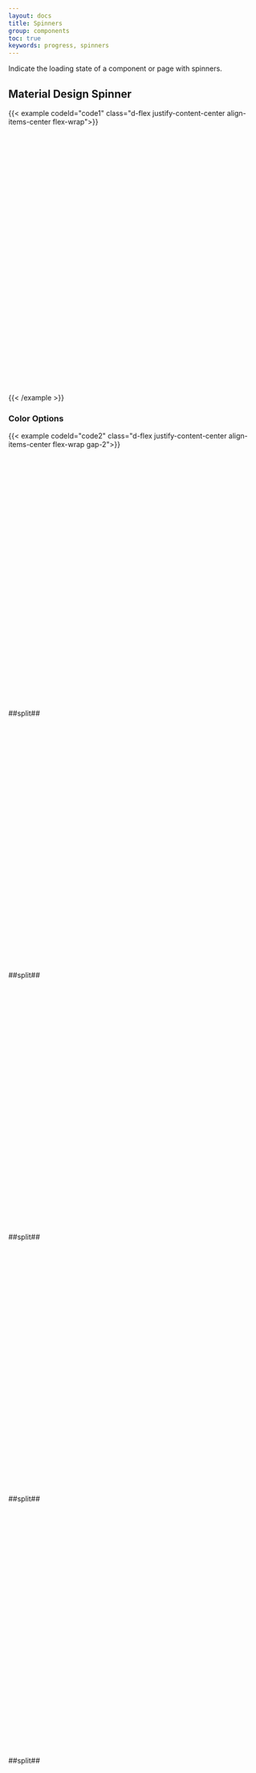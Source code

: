 ```yaml
---
layout: docs
title: Spinners
group: components
toc: true
keywords: progress, spinners
---
```


<p class="fs-4 ms-0 mb-4 text-secondary">Indicate the loading state of a component or page with spinners.</p>

## Material Design Spinner

{{< example codeId="code1" class="d-flex justify-content-center align-items-center flex-wrap">}}

<div class="spinner-material text-primary">
  <svg viewBox="25 25 50 50">
    <circle cx="50" cy="50" r="20" fill="none" />
  </svg>
</div>

{{< /example >}}

### Color Options
{{< example codeId="code2" class="d-flex justify-content-center align-items-center flex-wrap gap-2">}}

<div class="spinner-material text-primary">
  <svg viewBox="25 25 50 50">
    <circle cx="50" cy="50" r="20" fill="none" />
  </svg>
</div>
##split##
<div class="spinner-material text-secondary">
  <svg viewBox="25 25 50 50">
    <circle cx="50" cy="50" r="20" fill="none" />
  </svg>
</div>
##split##
<div class="spinner-material text-success">
  <svg viewBox="25 25 50 50">
    <circle cx="50" cy="50" r="20" fill="none" />
  </svg>
</div>
##split##
<div class="spinner-material text-info">
  <svg viewBox="25 25 50 50">
    <circle cx="50" cy="50" r="20" fill="none" />
  </svg>
</div>
##split##
<div class="spinner-material text-warning">
  <svg viewBox="25 25 50 50">
    <circle cx="50" cy="50" r="20" fill="none" />
  </svg>
</div>
##split##
<div class="spinner-material text-danger">
  <svg viewBox="25 25 50 50">
    <circle cx="50" cy="50" r="20" fill="none" />
  </svg>
</div>
##split##
<div class="spinner-material text-light">
  <svg viewBox="25 25 50 50">
    <circle cx="50" cy="50" r="20" fill="none" />
  </svg>
</div>
##split##
<div class="spinner-material text-dark">
  <svg viewBox="25 25 50 50">
    <circle cx="50" cy="50" r="20" fill="none" />
  </svg>
</div>

{{< /example >}}

### Rainbow Spinner 

{{< example codeId="code3" class="d-flex justify-content-center align-items-center flex-wrap">}}

<div class="spinner-material spinner-rainbow">
  <svg viewBox="25 25 50 50">
    <circle cx="50" cy="50" r="20" fill="none" />
  </svg>
</div>

{{< /example >}}

### Small 
{{< example codeId="code4" class="d-flex justify-content-center align-items-center flex-wrap">}}

<div class="spinner-material spinner-material-sm text-primary">
  <svg viewBox="25 25 50 50">
    <circle cx="50" cy="50" r="20" fill="none" />
  </svg>
</div>

{{< /example >}}

## Bootstrap Spinner
{{< example codeId="code5" class="d-flex justify-content-center align-items-center flex-wrap">}}

<div class="spinner-border text-primary"></div>

{{< /example >}}

### Color options
{{< example codeId="code6" class="d-flex justify-content-center align-items-center flex-wrap gap-2">}}

<div class="spinner-border text-primary"></div>
##split##
<div class="spinner-border text-secondary"></div>
##split##
<div class="spinner-border text-success"></div>
##split##
<div class="spinner-border text-info"></div>
##split##
<div class="spinner-border text-warning"></div>
##split##
<div class="spinner-border text-danger"></div>
##split##
<div class="spinner-border text-light"></div>
##split##
<div class="spinner-border text-dark"></div>

{{< /example >}}

## Bootstrap Spinner Grow
{{< example codeId="code7" class="d-flex justify-content-center align-items-center flex-wrap">}}

<div class="spinner-grow text-primary"></div>

{{< /example >}}

### Color options
{{< example codeId="code8" class="d-flex justify-content-center align-items-center flex-wrap gap-2">}}

<div class="spinner-grow text-primary"></div>
##split##
<div class="spinner-grow text-secondary"></div>
##split##
<div class="spinner-grow text-success"></div>
##split##
<div class="spinner-grow text-info"></div>
##split##
<div class="spinner-grow text-warning"></div>
##split##
<div class="spinner-grow text-danger"></div>
##split##
<div class="spinner-grow text-light"></div>
##split##
<div class="spinner-grow text-dark"></div>

{{< /example >}}

### Small 
{{< example codeId="code9" class="d-flex justify-content-center align-items-center flex-wrap gap-2">}}

<div class="spinner-border spinner-border-sm"></div>
##split##
<div class="spinner-grow spinner-grow-sm"></div>

{{< /example >}}
